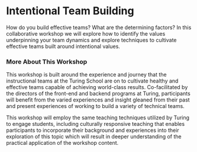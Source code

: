 # Intentional Team Building

How do you build effective teams? What are the determining factors? In this collaborative workshop we will explore how to identify the values underpinning your team dynamics and explore techniques to cultivate effective teams built around intentional values.

### More About This Workshop
This workshop is built around the experience and journey that the instructional teams at the Turing School are on to cultivate healthy and effective teams capable of achieving world-class results. Co-facilitated by the directors of the front-end and backend programs at Turing, participants will  benefit from the varied experiences and insight gleaned from their past and present experiences of working to build a variety of technical teams.

This workshop will employ the same teaching techniques utilized by Turing to engage students, including culturally responsive teaching that enables participants to incorporate their background and experiences into their exploration of this topic which will result in deeper understanding of the practical application of the workshop content.
